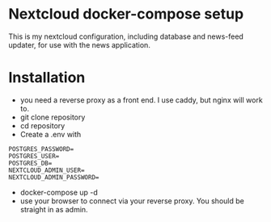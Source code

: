 # Nextcloud docker-compose setup

This is my nextcloud configuration, including database and news-feed updater, for use with the news application.

# Installation

- you need a reverse proxy as a front end.  I use caddy, but nginx will work to.
- git clone repository
- cd repository
- Create a .env with 
```
POSTGRES_PASSWORD=
POSTGRES_USER=
POSTGRES_DB=
NEXTCLOUD_ADMIN_USER=
NEXTCLOUD_ADMIN_PASSWORD=
```
- docker-compose up -d
- use your browser to connect via your reverse proxy.  You should be straight in as admin.


